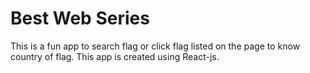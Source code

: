# Best Web Series

This is a fun app to search flag or click flag listed on the page to know country of flag. This app is created using React-js.
